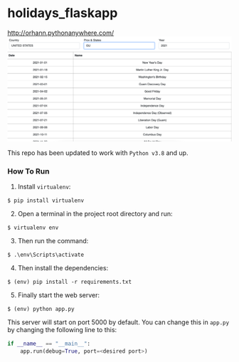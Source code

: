 # holidays_flaskapp
http://orhann.pythonanywhere.com/
![alt tag](https://github.com/Orhanyildirim/holidays_flaskapp/blob/main/Bildschirmfoto%202021-03-14%20um%2014.50.39.png)

This repo has been updated to work with `Python v3.8` and up. 

### How To Run
1. Install `virtualenv`:
```
$ pip install virtualenv
```

2. Open a terminal in the project root directory and run:
```
$ virtualenv env
```

3. Then run the command:
```
$ .\env\Scripts\activate
```

4. Then install the dependencies:
```
$ (env) pip install -r requirements.txt
```

5. Finally start the web server:
```
$ (env) python app.py
```

This server will start on port 5000 by default. You can change this in `app.py` by changing the following line to this:

```python
if __name__ == "__main__":
    app.run(debug=True, port=<desired port>)
```
